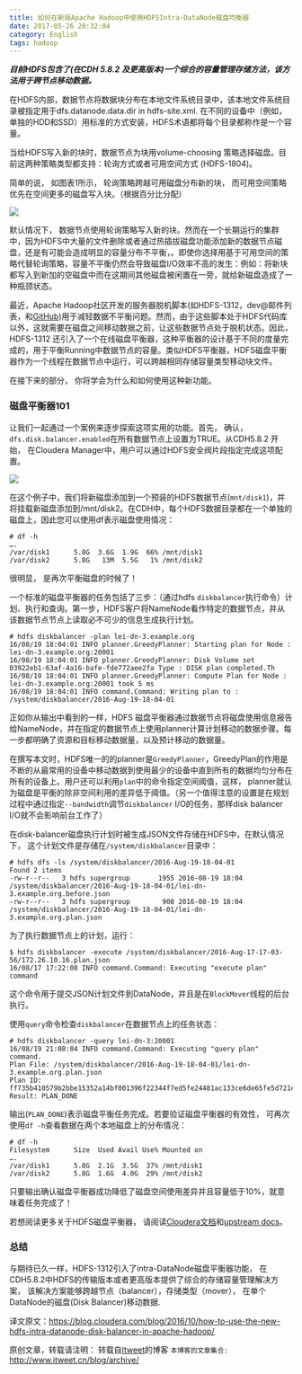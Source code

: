 ```yaml
---
title: 如何在新版Apache Hadoop中使用HDFSIntra-DataNode磁盘均衡器
date: 2017-05-26 20:32:04
category: English
tags: hadoop
---
```

***目前HDFS包含了(在CDH 5.8.2 及更高版本)一个综合的容量管理存储方法，该方法用于跨节点移动数据。***

在HDFS内部，数据节点将数据块分布在本地文件系统目录中，该本地文件系统目录被指定用于dfs.datanode.data.dir in hdfs-site.xml. 在不同的设备中（例如，单独的HDD和SSD）用标准的方式安装，HDFS术语都将每个目录都称作是一个容量。

当给HDFS写入新的块时，数据节点为块用volume-choosing 策略选择磁盘。目前这两种策略类型都支持：轮询方式或者可用空间方式 (HDFS-1804)。

简单的说， 如图表1所示， 轮询策略跨越可用磁盘分布新的块， 而可用空间策略优先在空间更多的磁盘写入块。（根据百分比分配）

![](https://github.com/itweet/labs/raw/master/BigData/img/balancer.png)

默认情况下， 数据节点使用轮询策略写入新的块。然而在一个长期运行的集群中，因为HDFS中大量的文件删除或者通过热插拔磁盘功能添加新的数据节点磁盘，还是有可能会造成明显的容量分布不平衡，。即使你选择用基于可用空间的策略代替轮询策略，容量不平衡仍然会导致磁盘I/O效率不高的发生：例如：将新块都写入到新加的空磁盘中而在这期间其他磁盘被闲置在一旁，就给新磁盘造成了一种瓶颈状态。

最近，Apache Hadoop社区开发的服务器脱机脚本(如HDFS-1312，dev@邮件列表，和[GitHub](https://github.com/schmmd/hadoop-balancer))用于减轻数据不平衡问题。然而，由于这些脚本处于HDFS代码库以外，这就需要在磁盘之间移动数据之前，让这些数据节点处于脱机状态。因此， HDFS-1312 还引入了一个在线磁盘平衡器，这种平衡器的设计基于不同的度量完成的，用于平衡Running中数据节点的容量。类似HDFS平衡器，HDFS磁盘平衡器作为一个线程在数据节点中运行，可以跨越相同存储容量类型移动块文件。

在接下来的部分， 你将学会为什么和如何使用这种新功能。

### 磁盘平衡器101

让我们一起通过一个案例来逐步探索这项实用的功能。首先， 确认，`dfs.disk.balancer.enabled`在所有数据节点上设置为TRUE。从CDH5.8.2 开始， 在Cloudera Manager中，用户可以通过HDFS安全阀片段指定完成这项配置。

![](https://github.com/itweet/labs/raw/master/BigData/img/balancer-f2.png)

在这个例子中，我们将新磁盘添加到一个预装的HDFS数据节点(`mnt/disk1`)，并将挂载新磁盘添加到/mnt/disk2。在CDH中，每个HDFS数据目录都在一个单独的磁盘上，因此您可以使用df表示磁盘使用情况：

```
# df -h
….
/var/disk1      5.8G  3.6G  1.9G  66% /mnt/disk1
/var/disk2      5.8G   13M  5.5G   1% /mnt/disk2
```

很明显， 是再次平衡磁盘的时候了！

一个标准的磁盘平衡器的任务包括了三步：（通过hdfs `diskbalancer`执行命令）计划、执行和查询。第一步，HDFS客户将NameNode看作特定的数据节点，并从该数据节点节点上读取必不可少的信息生成执行计划。

```
# hdfs diskbalancer -plan lei-dn-3.example.org
16/08/19 18:04:01 INFO planner.GreedyPlanner: Starting plan for Node : lei-dn-3.example.org:20001
16/08/19 18:04:01 INFO planner.GreedyPlanner: Disk Volume set 03922eb1-63af-4a16-bafe-fde772aee2fa Type : DISK plan completed.Th
16/08/19 18:04:01 INFO planner.GreedyPlanner: Compute Plan for Node : lei-dn-3.example.org:20001 took 5 ms
16/08/19 18:04:01 INFO command.Command: Writing plan to : /system/diskbalancer/2016-Aug-19-18-04-01
```

正如你从输出中看到的一样，HDFS 磁盘平衡器通过数据节点将磁盘使用信息报告给NameNode，并在指定的数据节点上使用planner计算计划移动的数据步骤。每一步都明确了资源和目标移动数据量，以及预计移动的数据量。

在撰写本文时，HDFS唯一的的planner是`GreedyPlanner`，GreedyPlan的作用是不断的从最常用的设备中移动数据到使用最少的设备中直到所有的数据均匀分布在所有的设备上。用户还可以利用`plan`中的命令指定空间阈值，这样， planner就认为磁盘是平衡的除非空间利用的差异低于阈值。（另一个值得注意的设置是在规划过程中通过指定`--bandwidth`调节`diskbalancer` I/O的任务，那样disk balancer I/O就不会影响前台工作了）

在disk-balancer磁盘执行计划时被生成JSON文件存储在HDFS中，在默认情况下， 这个计划文件是存储在`/system/diskbalancer`目录中：

```
# hdfs dfs -ls /system/diskbalancer/2016-Aug-19-18-04-01
Found 2 items
-rw-r--r--   3 hdfs supergroup       1955 2016-08-19 18:04 /system/diskbalancer/2016-Aug-19-18-04-01/lei-dn-3.example.org.before.json
-rw-r--r--   3 hdfs supergroup        908 2016-08-19 18:04 /system/diskbalancer/2016-Aug-19-18-04-01/lei-dn-3.example.org.plan.json
```

为了执行数据节点上的计划，运行：

```
$ hdfs diskbalancer -execute /system/diskbalancer/2016-Aug-17-17-03-56/172.26.10.16.plan.json
16/08/17 17:22:08 INFO command.Command: Executing "execute plan" command
```

这个命令用于提交JSON计划文件到DataNode，并且是在`BlockMover`线程的后台执行。

使用`query`命令检查`diskbalancer`在数据节点上的任务状态：

```
# hdfs diskbalancer -query lei-dn-3:20001
16/08/19 21:08:04 INFO command.Command: Executing "query plan" command.
Plan File: /system/diskbalancer/2016-Aug-19-18-04-01/lei-dn-3.example.org.plan.json
Plan ID: ff735b410579b2bbe15352a14bf001396f22344f7ed5fe24481ac133ce6de65fe5d721e223b08a861245be033a82469d2ce943aac84d9a111b542e6c63b40e75
Result: PLAN_DONE
```

输出(`PLAN_DONE`)表示磁盘平衡任务完成。若要验证磁盘平衡器的有效性， 可再次使用`df -h`查看数据在两个本地磁盘上的分布情况：

```
# df -h
Filesystem      Size  Used Avail Use% Mounted on
….
/var/disk1      5.8G  2.1G  3.5G  37% /mnt/disk1
/var/disk2      5.8G  1.6G  4.0G  29% /mnt/disk2
```

只要输出确认磁盘平衡器成功降低了磁盘空间使用差异并且容量低于10%，就意味着任务完成了！

若想阅读更多关于HDFS磁盘平衡器， 请阅读[Cloudera文档](http://www.cloudera.com/documentation/enterprise/latest/topics/admin_hdfs_balancer.html)和[upstream docs](http://www.cloudera.com/documentation/enterprise/latest/topics/admin_hdfs_balancer.html)。

### 总结

与期待已久一样，HDFS-1312引入了intra-DataNode磁盘平衡器功能， 在CDH5.8.2中HDFS的传输版本或者更高版本提供了综合的存储容量管理解决方案， 该解决方案能够跨越节点（balancer），存储类型（mover）， 在单个DataNode的磁盘(Disk Balancer)移动数据.

译文原文：https://blog.cloudera.com/blog/2016/10/how-to-use-the-new-hdfs-intra-datanode-disk-balancer-in-apache-hadoop/

原创文章，转载请注明： 转载自[Itweet](http://www.itweet.cn)的博客
`本博客的文章集合:` http://www.itweet.cn/blog/archive/